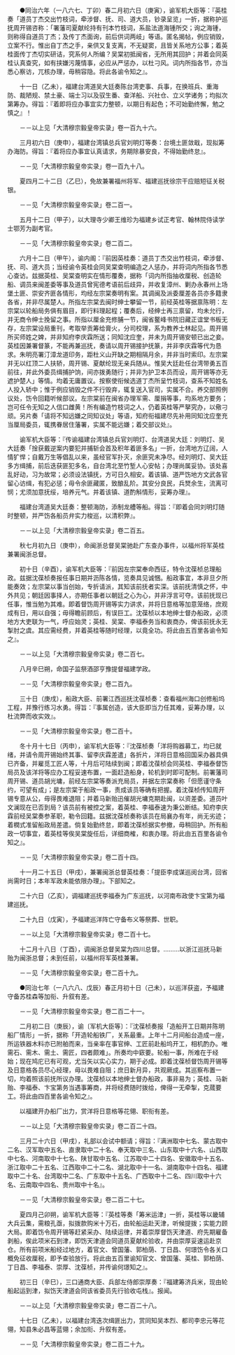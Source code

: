 <!-- { "loadSidebar": true } -->
　　●同治六年（一八六七、丁卯）春二月初六日（庚寅），谕军机大臣等：『英桂奏「道员丁杰交出竹枝词，牵涉督、抚、司、道大员，钞录呈览」一折，据称护巡抚周开锡咨称：「署藩司夏献纶持有刊本竹枝词，系盐法道海锺所交；询之海锺，则称得自道员丁杰；及传丁杰面询，前后供词两岐」等语。匿名揭帖，例应销毁，立案不行。惟出自丁杰之手，亲供又复支离，不无疑窦，且皆关系地方公事；着英桂面传丁杰切实研诘，究系何人所编？吴棠初抵闽省，无所用其回护；并着会同英桂认真查究，如有挟嫌污蔑情事，必应从严惩办，以杜刁风。词内所指各节，亦当悉心察访，兀核办理，毋稍容隐。将此各谕令知之』。

　　十一日（乙未），福建台湾道吴大廷奏陈台湾吏事、兵事，在换班兵、重海防、裁陋规、禁土豪、端士习以及驭生番、查洋船、兴社仓、立义学诸务；均拟次第筹办。得旨：『着即将应办事宜实力整顿，以期日有起色；不可始勤终懈，勉之慎之』！

　　－－以上见「大清穆宗毅皇帝实录」卷一百九十六。

　　三月初六日（庚申），福建台湾镇总兵官刘明灯等奏：台境土匪敛戢，现拟筹办海防。得旨：『着将应办事宜认真请求，务期除暴安良，不得始勤终怠』。

　　－－见「大清穆宗毅皇帝实录」卷一百九十八。

　　夏四月二十二日（乙巳），免故兼署福州将军、福建巡抚徐宗干应赔短征关税银。

　　－－见「大清穆宗毅皇帝实录」卷二百一。

　　五月十二日（甲子），以大理寺少卿王维珍为福建乡试正考官、翰林院侍读学士鄂芳为副考官。

　　－－见「大清穆宗毅皇帝实录」卷二百二。

　　六月十二日（甲午），谕内阁：『前因英桂奏：道员丁杰交出竹枝词，牵涉督、抚、司、道大员；当经谕令英桂会同吴棠查明编造之人惩办，并将词内所指各节悉心查访。兹据英桂、吴棠查明实在情形覆奏，据称「词内所指抽收厘税、创造轮船、调员来闽差委等事及道员曾宪德考语前后歧异，并收复漳州、剿办永春州上场堡土匪、崇安齐匪各情形，均经左宗棠奏明有案。其调闽及派委厘差各员亦多籍隶各省，并非尽属楚人。所指左宗棠去闽时绅士攀留一节，前经英桂等据禀陈明：左宗棠以轮船局务俱有眉目，即行料理起程；覆奏后，经绅士再三禀留，均未允行，并无商令绅士挽留之事。所指以厘金充修脯一节，闽省鳌峰书院旧藏正谊堂书板无存，左宗棠设局重刊，考取举贡筹给膏火，分司校理，系为教养士林起见。周开锡所买师姓之婢，并非知府李庆霖所送；同知沈应奎，并未为周开锡安顿已出之妾。英桂因兼署督篆，不能再兼巡抚，奏请以周开锡接护抚篆，并非李庆霖等代为恳求。朱明亮署汀漳龙道印务，距杜义山开缺之期相隔月余，并非当时索印。左宗棠并无以红顶二人扶轿，周开锡、夏献纶现无亲兵随从。惟吴大廷赴任台湾带勇五百前往，并此外委员缉捕护饷，间亦拨勇随行；并非为护卫本员而设，周开锡等亦无遮护楚人」等情。均着无庸置议。按察使衔候选道丁杰所呈竹枝词，查系不知姓名人投入轿中；惟于例应销毁之件不行毁弃，辄复送入官司，实属不合。养交部照例议处，饬令回籍听候部议。左宗棠前在闽省办理军需、厘捐等事，均系地方要务；岂可任令无知之人信口雌黄！所有编造竹枝词之人，仍着英桂等严拏究办，以儆刁顽。另片奏「请将不知远嫌之同知议处」等语，知府衔福建尽先补用同知沈应奎充当厘局委员，辄携眷居住藩署，实属不能远嫌；着交部议处』。

　　谕军机大臣等：『传谕福建台湾镇总兵官刘明灯、台湾道吴大廷：刘明灯、吴大廷奏「捦获戴逆案内要犯并捕斩会首及积年着匪多名」一折，台湾地方辽阔，人情犷悍；自戴万生等倡乱以来，虽经官军扑灭，余匪究未净尽。经刘明灯、吴大廷多方缉捕，前后迭获匪犯多名，自台湾北至竹堑人心安帖；办理尚属妥协。该处喜乱好动，习为故常；必须设法镇抚，方可日久相安。着该镇、道严饬地方文武各官留心访缉，有犯必惩；毋令余匪藏匿，致酿乱阶。其安分良民，兵燹余生，流离可悯；尤须加意抚绥，培养元气。并着该镇、道酌斛情形，妥筹办理』。

　　福建台湾道吴大廷奏：整顿海防，添制龙艚等船。得旨：『即着会同刘明灯随时整顿，并严饬各船员弁实力梭巡，以清积弊』。

　　－－以上见「大清穆宗毅皇帝实录」卷二百五。

　　秋七月初九日（庚申），命闽浙总督吴棠驰赴广东查办事件，以福州将军英桂兼署闽浙总督。

　　初十日（辛酉），谕军机大臣等：『前因左宗棠奉命西征，特令沈葆桢总理船政。兹据沈葆桢奏报任事日期并沥陈各情，览奏具见诚悃。船政事宜，本非旦夕所能奏效；左宗棠以事当创始，专折请派，其知该前抚者实深。该前抚清慎之怀，中外共见；朝廷因事择人，亦期任事者以朝廷之心为心，并非浮言可夺。该前抚现已任事，惟当勉为其难。即着督饬周开锡等实力讲求，并将日意格等加意笼络，庶观成有日，用以自强；毋得瞻前顾后，有误巨工。沈葆桢以本地绅士督办船政，必须地方大吏联为一气，呼应始灵；英桂、吴棠、李福泰务当和衷商办，俾该前抚永无掣肘之虞。其应需经费，并着英桂等随时经理，以竟全功。将此由五百里各谕令知之』。

　　－－以上见「大清穆宗毅皇帝实录」卷二百七。

　　八月辛巳朔，命国子监祭酒邵亨豫提督福建学政。

　　－－见「大清穆宗毅皇帝实录」卷二百九。

　　三十日（庚戌），船政大臣、前署江西巡抚沈葆桢奏：查看福州海口创修船坞工程，并豫行练习水勇。得旨：『事属创造，该大臣即当力任其难，妥筹办理，以杜流弊而收实效』。

　　－－见「大清穆宗毅皇帝实录」卷二百十。

　　冬十月十七日（丙申），谕军机大臣等：『沈葆桢奏「洋将购器募工，均已就绪，并请令周开锡始终其事、留李庆霖差遣」各折片，洋将日意格回国采办器具俱已齐备，并雇觅工匠人等，十月后可陆续到闽；即着沈葆桢会同英桂、李福泰督饬局员及该洋将等应办工程妥速布置，一面赶造船身，轮机到时即可配制。前署藩司周开锡、道员胡光墉，前经左宗棠等奏派充局员，并据左宗棠奏称「但愿谨守条约，可望有成」；是左宗棠于船政一事，责成该员等确有把握。着沈葆桢传知周开锡专意从公，毋得畏难退阻；并着马新贻迅催胡光墉克期赴闽，以资差委。道员叶文澜现在已否到局？该员前有被控之案，着英桂、李福泰速为秉公断结。知府李庆霖前经吴棠奏参革职，勒令回籍。兹据沈葆桢奏称该员在局襄办有年，尚无劣迹；着橍式准留船政局差遣。倘复始勤终怠，即着沈葆桢据实参撤，毋稍回护。所有船政一切事宜，着英桂等俟吴棠旋任后，详细商榷，和衷办理。将此由五百里各谕令知之』。

　　－－见「大清穆宗毅皇帝实录」卷二百十四。

　　十一月二十五日（甲戌），兼署闽浙总督英桂奏：「提臣李成谋巡阅台湾，回省尚需时日；本年军政未能依限办理」。下部知之。

　　二十六日（乙亥），调福建巡抚李福泰为广东巡抚，以河南布政使卞宝第为福建巡抚。

　　二十九日（戊寅），予福建巡洋阵亡守备布义等祭葬、世职。

　　－－以上见「大清穆宗毅皇帝实录」卷二百十七。

　　十二月十八日（丁酉），调闽浙总督吴棠为四川总督。………以浙江巡抚马新贻为闽浙总督；未到任前，以福州将军英桂兼署。

　　－－见「大清穆宗毅皇帝实录」卷二百十九。

　　●同治七年（一八六八、戊辰）春正月初十日（己未），以巡洋获盗，予福建守备苏桂森等加衔、升叙有差。

　　－－见「大清穆宗毅皇帝实录」卷二百二十一。

　　二月初二日（庚辰），谕〔军机大臣等〕：『沈葆桢奏报「造船开工日期并陈明船厂情形」一折，据称「开造轮船铁厂，关系最重。上年十二月间船台造成一座，所运铁器木料亦已附舶而来，当亲率在事官绅、工匠前赴船坞开工，相机酌办。唯需石、需木、需土、需匠，四者颇难」。所奏均中窽要。轮船一事，所难在于经始；现在鸠庀已有可观，尤当矢以实心实力，期于必成。即着沈葆桢督饬周开锡等及日意格各员尽心经理，毋以畏难自阻；庶日新月异，共观厥成。其巡察布置一切，均着照该前抚所议办理。沈葆桢以本地绅士督办船政，事非易为；英桂、马新贻、李福泰、卞宝第务当遇事筹商，并将经费随时拨给，俾得一无牵掣，克蒇要工。将此由四百里各谕令知之』。

　　以福建开办船厂出力，赏洋将日意格等花翎、职衔有差。

　　－－以上见「大清穆宗毅皇帝实录」卷二百二十四。

　　三月二十六日（甲戌），礼部以会试中额请；得旨：『满洲取中七名、蒙古取中二名、汉军取中五名、直隶取中二十名、奉天取中三名、山东取中十六名、山西取中七名、河南取中十七名、陕甘取中五名、江苏取中二十四名、安徽取中十五名、浙江取中二十五名、江西取中二十二名、湖北取中十一名、湖南取中十四名、福建取中二十名、台湾取中二名、广东取中十五名、广西取中十二名、四川取中十六名、云南取中四名、贵州取中十名』。

　　－－见「大清穆宗毅皇帝实录」卷二百二十七。

　　夏四月己卯朔，谕军机大臣等：『英桂等奏「筹米运津」一折，英桂等以畿辅大兵云集，需粮孔亟，拟拨款购米十万石，由轮船运赴天津，听候提拨；实能力顾大局。即着饬令周开锡等赶紧采办、陆续运律，并着崇厚督饬天津道、府先期雇备剥船，俟此项米石到津，即饬天津道会同道员夏献纶验收，并由崇厚妥速运赴京仓。所有前项米船经过地方，着官文、曾国藩、郭柏荫、丁日昌、何璟饬令各关口概免征收厘税，即予查验放行。将此由五百里谕知官文、曾国藩、英桂、郭柏荫、丁日昌、李福泰、崇厚、沈葆桢，并传谕何璟知之』。

　　初三日（辛巳），三口通商大臣、兵部左侍郎崇厚奏：『福建筹济兵米，现由轮船起运到津，拟饬天津道会同该省委员先行验收屯栈』。报闻。

　　－－以上见「大清穆宗毅皇帝实录」卷二百二十八。

　　十七日（乙未），以福建台湾迭次缉匪出力，赏同知吴本烈、都司李忠元等花翎，知县朱必昌等蓝翎；余加衔、升叙有差。

　　－－见「大清穆宗毅皇帝实录」卷二百二十九。

